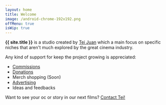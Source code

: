 ```yaml
---
layout: home
title: Welcome
image: /android-chrome-192x192.png
offMenu: true
isWip: true
---
```


<b>{{ site.title }}</b> is a studio created by [Tei Juan](https://teijuan.com/) which a main focus on specific niches that aren't much explored by the great cinema industry.

Any kind of support for keep the project growing is appreciated:

- [Commissions](https://teijuan.com/tos/)
- [Donations](https://ko-fi.com/teijuan/)
- Merch shopping (Soon)
- [Advertising](/advertising)
- Ideas and feedbacks

Want to see your oc or story in our next films? [Contact Tei!](https://teijuan.com/contact)
